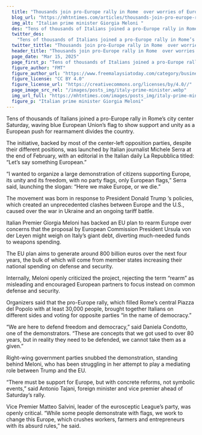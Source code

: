 ```yaml
---
  title: "Thousands join pro-Europe rally in Rome  over worries of European Union’s plan to rearm"
  blog_url: "https://mhtntimes.com/articles/thousands-join-pro-europe-rally-in-rome-over-rearm-plans"
  img_alt: "Italian prime minister Giorgia Meloni "
  des: "Tens of thousands of Italians joined a pro-Europe rally in Rome’s city center Saturday, waving blue European Union’s flag to show support and unity as a European push for rearmament divides the country."
  twitter_des:
    "Tens of thousands of Italians joined a pro-Europe rally in Rome’s city center Saturday, waving blue European Union’s flag to show support and unity as a European push for rearmament divides the country."
  twitter_tittle: "Thousands join pro-Europe rally in Rome  over worries of European Union’s plan to rearm"
  header_title: "Thousands join pro-Europe rally in Rome  over worries of European Union’s plan to rearm"
  page_date: "Mar 15, 2025"
  page_first_p: "Tens of thousands of Italians joined a pro-Europe rally in Rome’s city center Saturday, waving blue European Union’s flag to show support and unity as a European push for rearmament divides the country."
  figure_author: "FMT"
  figure_author_url: "https://www.freemalaysiatoday.com/category/business/2025/01/03/musk-investments-not-a-threat-to-italy-says-meloni/"
  figure_license: "CC BY 4.0"
  figure_license_url: "https://creativecommons.org/licenses/by/4.0//"
  page_image_src_rel: "/images/posts_img/italy-prime-minister.webp"
  img_url_full: "https://mhtntimes.com/images/posts_img/italy-prime-minister.webp"
  figure_p: "Italian prime minister Giorgia Meloni"
---
```


Tens of thousands of Italians joined a pro-Europe rally in Rome’s city center Saturday, waving blue European Union’s flag to show support and unity as a European push for rearmament divides the country.

The initiative, backed by most of the center-left opposition parties, despite their different positions, was launched by Italian journalist Michele Serra at the end of February, with an editorial in the Italian daily La Repubblica titled: “Let’s say something European.”

“I wanted to organize a large demonstration of citizens supporting Europe, its unity and its freedom, with no party flags, only European flags,” Serra said, launching the slogan: “Here we make Europe, or we die.”

The movement was born in response to President Donald Trump ’s policies, which created an unprecedented clashes between Europe and the U.S., caused over the war in Ukraine and an ongoing tariff battle.

Italian Premier Giorgia Meloni has backed an EU plan to rearm Europe over concerns that the proposal by European Commission President Ursula von der Leyen might weigh on Italy’s giant debt, diverting much-needed funds to weapons spending.

The EU plan aims to generate around 800 billion euros over the next four years, the bulk of which will come from member states increasing their national spending on defense and security.

Internally, Meloni openly criticized the project, rejecting the term “rearm” as misleading and encouraged European partners to focus instead on common defense and security.

Organizers said that the pro-Europe rally, which filled Rome’s central Piazza del Popolo with at least 30,000 people, brought together Italians on different sides and voting for opposite parties “in the name of democracy.”

“We are here to defend freedom and democracy,” said Daniela Condotto, one of the demonstrators. “These are concepts that we got used to over 80 years, but in reality they need to be defended, we cannot take them as a given.”

Right-wing government parties snubbed the demonstration, standing behind Meloni, who has been struggling in her attempt to play a mediating role between Trump and the EU.

“There must be support for Europe, but with concrete reforms, not symbolic events,” said Antonio Tajani, foreign minister and vice premier ahead of Saturday’s rally.

Vice Premier Matteo Salvini, leader of the eurosceptic League’s party, was openly critical. “While some people demonstrate with flags, we work to change this Europe, which crushes workers, farmers and entrepreneurs with its absurd rules,” he said.
